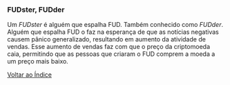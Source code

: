 ### FUDster, FUDder

Um _FUDster_ é alguém que espalha FUD. Também conhecido como _FUDder_. Alguém que espalha FUD o faz na esperança de que as notícias negativas causem pânico generalizado, resultando em aumento da atividade de vendas. Esse aumento de vendas faz com que o preço da criptomoeda caia, permitindo que as pessoas que criaram o FUD comprem a moeda a um preço mais baixo.

[Voltar ao Índice](../)
